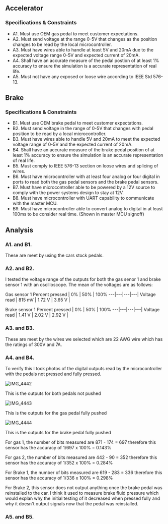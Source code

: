 
## Accelerator

### Specifications & Constraints
- A1. Must use OEM gas pedal to meet customer expectations.
- A2. Must send voltage at the range 0-5V that changes as the position changes to be read by the local microcontroller.
- A3. Must have wires able to handle at least 5V and 20mA due to the expected voltage range 0-5V and expected current of 20mA.
- A4. Shall have an accurate measure of the pedal postion of at least 1% accuracy to ensure the simulation is a accurate representation of real life. 
- A5. Must not have any exposed or loose wire according to IEEE Std 576-13.  

## Brake 

### Specifications & Constraints
- B1. Must use OEM brake pedal to meet customer expectations.
- B2. Must send voltage in the range of 0-5V that changes with pedal position to be read by a local microcontroller.
- B3. Must have wires able to handle 5V and 20mA to meet the expected voltage range of 0-5V and the expected current of 20mA. 
- B4. Shall have an accurate measure of the brake pedal position of at least 1% accuracy to ensure the simulation is an accurate representation of real life.
- B5. Must comply to IEEE 576-13 section on loose wires and splicing of wires.
- B6. Must have microcontroller with at least four analog or four digital in ports to read both the gas pedal sensors and the brake pedal sensors.
- B7. Must have microcontroller able to be powered by a 12V source to comply with the power systems design to stay at 12V.
- B8. Must have microcontroller with UART capability to communicate with the master MCU. 
- B9. Must have microcontroller able to convert analog to digital in at least 100ms to be consider real time. (Shown in master MCU signoff)

## Analysis

### A1. and B1.
These are meet by using the cars stock pedals.

### A2. and B2.
I tested the voltage range of the outputs for both the gas senor 1 and brake sensor 1 with an oscilloscope. The mean of the voltages are as follows:

Gas sensor 1
Percent pressed | 0% | 50% | 100% 
---|---|---|---|
Voltage read | 815 mV | 1.72 V | 3.65 V |

Brake sensor 1 
Percent pressed | 0% | 50% | 100% 
---|---|---|---|
Voltage read | 1.41 V | 2.02 V | 2.92 V |

### A3. and B3. 
These are meet by the wires we selected which are 22 AWG wire which has the ratings of 300V and 7A.

### A4. and B4.
To verify this I took photos of the digital outputs read by the microcontroller with the pedals not pressed and fully pressed. 

![IMG_4442](https://user-images.githubusercontent.com/117474294/228996747-a3c030e0-4b2a-4600-9534-1e564b554080.jpg)

This is the outputs for both pedals not pushed 

![IMG_4443](https://user-images.githubusercontent.com/117474294/228996705-0b2346e4-25f1-4cad-ab41-17f2475a7b95.jpg)

This is the outputs for the gas pedal fully pushed

![IMG_4444](https://user-images.githubusercontent.com/117474294/228996659-09ca5c9e-f5ef-4e14-b2f1-18f9ba0b5985.jpg)

This is the outputs for the brake pedal fully pushed

For gas 1, the number of bits measured are 871 - 174 = 697 therefore this sensor has the accuracy of 1/697 x 100% = 0.143%

For gas 2, the number of bits measured are 442 - 90 = 352 therefore this sensor has the accuracy of 1/352 x 100% = 0.284%

For Brake 1, the number of bits measured are 619 - 283 = 336 therefore this sensor has the accuracy of 1/336 x 100% = 0.298%

For Brake 2, this sensor does not output anything once the brake pedal was reinstalled to the car. I think it used to measure brake fluid pressure which would explan why the initial testing of it decreased when pressed fully and why it doesn't output signals now that the pedal was reinstalled.

### A5. and B5.


